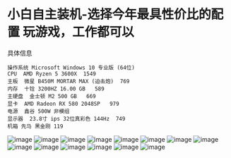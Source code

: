 # 小白自主装机-选择今年最具性价比的配置 玩游戏，工作都可以

具体信息
```
操作系统 Microsoft Windows 10 专业版 (64位)
CPU  AMD Ryzen 5 3600X  1549 
主板  微星 B450M MORTAR MAX (迫击炮)  769
内存  十铨 3200HZ 16.00 GB   589
主硬盘  金士顿 M2 500 GB   669
显卡  AMD Radeon RX 580 2048SP   979 
电源  鑫谷 500W 非模组 
显示器  23.8寸 ips 32位真彩色 144Hz  749
机箱 先马 黑金刚 119
```


![image](https://github.com/foxliang/Blog/blob/master/images/%E8%87%AA%E5%B7%B1%E8%A3%85%E6%9C%BA/2.jpg)
![image](https://github.com/foxliang/Blog/blob/master/images/%E8%87%AA%E5%B7%B1%E8%A3%85%E6%9C%BA/1.jpg)
![image](https://github.com/foxliang/Blog/blob/master/images/%E8%87%AA%E5%B7%B1%E8%A3%85%E6%9C%BA/3.jpg)
![image](https://github.com/foxliang/Blog/blob/master/images/%E8%87%AA%E5%B7%B1%E8%A3%85%E6%9C%BA/4.jpg)
![image](https://github.com/foxliang/Blog/blob/master/images/%E8%87%AA%E5%B7%B1%E8%A3%85%E6%9C%BA/6.jpg)
![image](https://github.com/foxliang/Blog/blob/master/images/%E8%87%AA%E5%B7%B1%E8%A3%85%E6%9C%BA/7.jpg)
![image](https://github.com/foxliang/Blog/blob/master/images/%E8%87%AA%E5%B7%B1%E8%A3%85%E6%9C%BA/8.jpg)
![image](https://github.com/foxliang/Blog/blob/master/images/%E8%87%AA%E5%B7%B1%E8%A3%85%E6%9C%BA/9.jpg)
![image](https://github.com/foxliang/Blog/blob/master/images/%E8%87%AA%E5%B7%B1%E8%A3%85%E6%9C%BA/24.jpg)
![image](https://github.com/foxliang/Blog/blob/master/images/%E8%87%AA%E5%B7%B1%E8%A3%85%E6%9C%BA/32.jpg)
![image](https://github.com/foxliang/Blog/blob/master/images/%E8%87%AA%E5%B7%B1%E8%A3%85%E6%9C%BA/37.jpg)
![image](https://github.com/foxliang/Blog/blob/master/images/%E8%87%AA%E5%B7%B1%E8%A3%85%E6%9C%BA/5.jpg)
![image](https://github.com/foxliang/Blog/blob/master/images/%E8%87%AA%E5%B7%B1%E8%A3%85%E6%9C%BA/12.jpg)
![image](https://github.com/foxliang/Blog/blob/master/images/%E8%87%AA%E5%B7%B1%E8%A3%85%E6%9C%BA/107.jpg)
